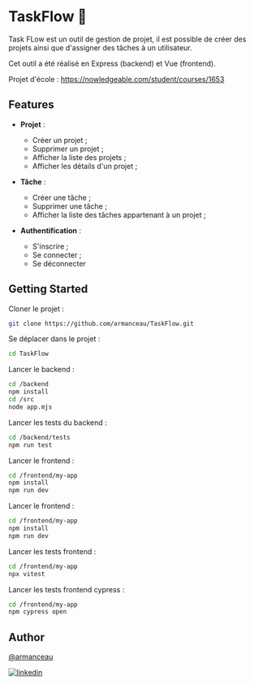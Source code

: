 
# TaskFlow 📌

Task FLow est un outil de gestion de projet, il est possible de créer des projets ainsi que d'assigner des tâches à un utilisateur.

Cet outil a été réalisé en Express (backend) et Vue (frontend).

Projet d'école :  https://nowledgeable.com/student/courses/1653

## Features

- __Projet__ : 
    - Créer un projet ;
    - Supprimer un projet ; 
    - Afficher la liste des projets ; 
    - Afficher les détails d'un projet ;

- __Tâche__ : 
    - Créer une tâche ;
    - Supprimer une tâche ; 
    - Afficher la liste des tâches appartenant à un projet ; 

- __Authentification__ : 
    - S'inscrire ;
    - Se connecter ;
    - Se déconnecter

## Getting Started

Cloner le projet : 
```bash
git clone https://github.com/armanceau/TaskFlow.git
```

Se déplacer dans le projet : 
```bash
cd TaskFlow
```

Lancer le backend : 
```bash
cd /backend
npm install
cd /src 
node app.mjs
```

Lancer les tests du backend : 
```bash
cd /backend/tests 
npm run test
```

Lancer le frontend : 
```bash
cd /frontend/my-app 
npm install
npm run dev
```

Lancer le frontend : 
```bash
cd /frontend/my-app 
npm install
npm run dev
```

Lancer les tests frontend : 
```bash
cd /frontend/my-app 
npx vitest
```

Lancer les tests frontend cypress : 
```bash
cd /frontend/my-app 
npm cypress open
```

## Author

[@armanceau](https://www.github.com/armanceau)

[![linkedin](https://img.shields.io/badge/linkedin-0A66C2?style=for-the-badge&logo=linkedin&logoColor=white)](https://www.linkedin.com/in/arthur-manceau/)

